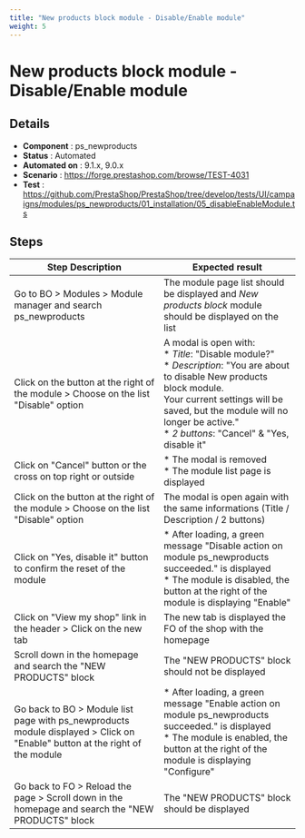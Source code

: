 ```yaml
---
title: "New products block module - Disable/Enable module"
weight: 5
---
```


# New products block module - Disable/Enable module
## Details
* **Component** : ps_newproducts
* **Status** : Automated
* **Automated on** : 9.1.x, 9.0.x
* **Scenario** : https://forge.prestashop.com/browse/TEST-4031
* **Test** : https://github.com/PrestaShop/PrestaShop/tree/develop/tests/UI/campaigns/modules/ps_newproducts/01_installation/05_disableEnableModule.ts

## Steps
| Step Description | Expected result |
| ----- | ----- |
| Go to BO > Modules > Module manager and search ps_newproducts | The module page list should be displayed and *New products block* module should be displayed on the list |
| Click on the button at the right of the module > Choose on the list "Disable" option | A modal is open with:<br> * *Title*: "Disable module?"<br> * *Description*: "You are about to disable New products block module.<br>Your current settings will be saved, but the module will no longer be active."<br> * *2 buttons*: "Cancel" & "Yes, disable it" |
| Click on "Cancel" button or the cross on top right or outside | * The modal is removed<br> * The module list page is displayed |
| Click on the button at the right of the module > Choose on the list "Disable" option | The modal is open again with the same informations (Title / Description / 2 buttons) |
| Click on "Yes, disable it" button to confirm the reset of the module | * After loading, a green message "Disable action on module ps_newproducts succeeded." is displayed<br> * The module is disabled, the button at the right of the module is displaying "Enable" |
| Click on "View my shop" link in the header > Click on the new tab | The new tab is displayed the FO of the shop with the homepage |
| Scroll down in the homepage and search the "NEW PRODUCTS" block | The "NEW PRODUCTS" block should not be displayed |
| Go back to BO > Module list page with ps_newproducts module displayed > Click on "Enable" button at the right of the module | * After loading, a green message "Enable action on module ps_newproducts succeeded." is displayed<br> * The module is enabled, the button at the right of the module is displaying "Configure" |
| Go back to FO > Reload the page > Scroll down in the homepage and search the "NEW PRODUCTS" block | The "NEW PRODUCTS" block should be displayed |
